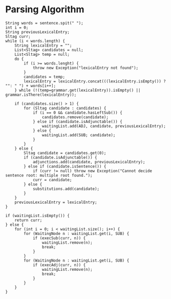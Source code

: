 # Parsing Algorithm

    String words = sentence.spit(" ");
    int i = 0;
    String previousLexicalEntry;
    Sltag curr;
    while (i < words.length) {
        String lexicalEntry = "";
        List<Sltag> candidates = null;
        List<Sltag> temp = null;
        do {
            if (i >= words.lenght) {
                throw new Exception("lexicalEntry not found");
            }
            candidates = temp;
            lexicalEntry = lexicalEntry.concat(((lexicalEntry.isEmpty()) ? "": " ") + words[i++];
        } while (!(temp=grammar.get(lexicalEntry)).isEmpty() || grammar.isThere(lexicalEntry));
        
        if (candidates.size() > 1) {
            for (Sltag candidate : candidates) {
                if (i == 0 && candidate.hasLeftSub()) {
                    candidates.remove(candidate);
                } else if (candidate.isAdjunctable()) {
                    waitingList.add(ADJ, candidate, previousLexicalEntry);
                } else {
                    waitingList.add(SUB; candidate);
                }
            }
        } else {
            Sltag candidate = candidates.get(0);
            if (candidate.isAdjunctable()) {
                adjunctions.add(candidate, previousLexicalEntry);
            } else if (candidate.isSentence()) {
                if (curr != null) throw new Exception("Cannot decide sentence root: multiple root found.");
                curr = candidate;
            } else {
                substitutions.add(candidate);
            }
        }        
        previousLexicalEntry = lexicalEntry;
    }
    
    if (waitingList.isEmpty()) {
        return curr;
    } else {
        for (int i = 0; i < waitingList.size(); i++) {
            for (WaitingNode n : waitingList.get(i, SUB) {
                if (execSub(curr, n)) {
                    waitingList.remove(n);
                    break;
                }
            }
            for (WaitingNode n : waitingList.get(i, SUB) {
                if (execAdj(curr, n)) {
                    waitingList.remove(n);
                    break;
                }
            }
        }
    }